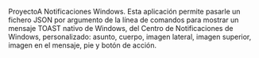 ProyectoA Notificaciones Windows. Esta aplicación permite pasarle un fichero JSON por argumento de la línea de comandos para mostrar un mensaje TOAST nativo de Windows, del Centro de Notificaciones de Windows, personalizado: asunto, cuerpo, imagen lateral, imagen superior, imagen en el mensaje, pie y botón de acción.

